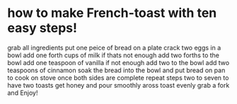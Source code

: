# how to make French-toast with ten easy steps!
grab all ingredients
put one peice of bread on a plate
crack two eggs in a bowl
add one forth cups of milk if thats not enough add two forths to the bowl
add one teaspoon of vanilla if not enough add two to the bowl
add two teaspoons of cinnamon
soak the bread into the bowl and put bread on pan to cook on stove
once both sides are complete repeat steps two to seven to have two toasts
get honey and pour smoothly aross toast evenly
grab a fork and Enjoy!
